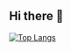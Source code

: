 ## Hi there 👋

[![Top Langs](https://github-readme-stats.vercel.app/api/top-langs/?username=kakkky
)](https://github.com/anuraghazra/github-readme-stats)
